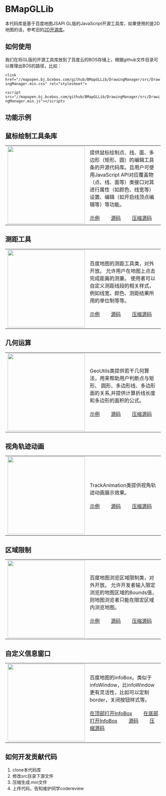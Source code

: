 # BMapGLLib

本代码库是基于百度地图JSAPI GL版的JavaScript开源工具库，如果使用的是2D地图的话，参考旧的[2D开源库](https://github.com/huiyan-fe/BMap-JavaScript-library)。

## 如何使用
我们在将GL版的开源工具库放到了百度云的BOS存储上，根据github文件目录可以推理出BOS的路径，比如：

`<link href="//mapopen.bj.bcebos.com/github/BMapGLLib/DrawingManager/src/DrawingManager.min.css" rel="stylesheet">`

`<script src="//mapopen.bj.bcebos.com/github/BMapGLLib/DrawingManager/src/DrawingManager.min.js"></script>`

## 功能示例

鼠标绘制工具条库
---------
<table>
<tr>
<td width='250'>
<img src='https://raw.githubusercontent.com/huiyan-fe/BMapGLLib/master/images/DrawingManager.png' width='250' />
</td>
<td width='600'>
提供鼠标绘制点、线、面、多边形（矩形、圆）的编辑工具条的开源代码库。且用户可使用JavaScript API对应覆盖物（点、线、面等）类接口对其进行属性（如颜色、线宽等）设置、编辑（如开启线顶点编辑等）等功能。<br/><br/>
<a target='_blank' href='http://mapopen.bj.bcebos.com/github/BMapGLLib/DrawingManager/examples/index.html'>示例</a>　　
<a target='_blank' href='http://mapopen.bj.bcebos.com/github/BMapGLLib/DrawingManager/src/DrawingManager.js'>源码</a>　　
<a target='_blank' href='http://mapopen.bj.bcebos.com/github/BMapGLLib/DrawingManager/src/DrawingManager.min.js'>压缩源码</a>
</td>
</table>

测距工具
---------
<table>
<tr>
<td width='250'>
<img src='https://raw.githubusercontent.com/huiyan-fe/BMapGLLib/master/images/DistanceTool.png' width='250' />
</td>
<td width='600'>
百度地图的测距工具类，对外开放。 允许用户在地图上点击完成距离的测量。 使用者可以自定义测距线段的相关样式，例如线宽、颜色、测距结果所用的单位制等等。 <br/><br/>
<a target='_blank' href='http://mapopen.bj.bcebos.com/github/BMapGLLib/DistanceTool/examples/index.html'>示例</a>　　
<a target='_blank' href='http://mapopen.bj.bcebos.com/github/BMapGLLib/DistanceTool/src/DistanceTool.js'>源码</a>　　
<a target='_blank' href='http://mapopen.bj.bcebos.com/github/BMapGLLib/DistanceTool/src/DistanceTool.min.js'>压缩源码</a>
</td>
</table>

几何运算
---------
<table>
<tr>
<td width='250'>
<img src='https://raw.githubusercontent.com/huiyan-fe/BMapGLLib/master/images/GeoUtils.png' width='250' />
</td>
<td width='600'>
GeoUtils类提供若干几何算法，用来帮助用户判断点与矩形、 圆形、多边形线、多边形面的关系,并提供计算折线长度和多边形的面积的公式。 <br/><br/>
<a target='_blank' href='http://mapopen.bj.bcebos.com/github/BMapGLLib/GeoUtils/examples/index.html'>示例</a>　　
<a target='_blank' href='http://mapopen.bj.bcebos.com/github/BMapGLLib/GeoUtils/src/GeoUtils.js'>源码</a>　　
<a target='_blank' href='http://mapopen.bj.bcebos.com/github/BMapGLLib/GeoUtils/src/GeoUtils.min.js'>压缩源码</a>
</td>
</table>

视角轨迹动画
---------
<table>
<tr>
<td width='250'>
<img src='https://raw.githubusercontent.com/huiyan-fe/BMapGLLib/master/images/TrackAnimation.png' width='250' />
</td>
<td width='600'>
TrackAnimation类提供视角轨迹动画展示效果。 <br/><br/>
<a target='_blank' href='https://mapopen.bj.bcebos.com/github/BMapGLLib/TrackAnimation/examples/index.html'>示例</a>　　
<a target='_blank' href='https://mapopen.bj.bcebos.com/github/BMapGLLib/TrackAnimation/src/TrackAnimation.js'>源码</a>　　
<a target='_blank' href='https://mapopen.bj.bcebos.com/github/BMapGLLib/TrackAnimation/src/TrackAnimation.min.js'>压缩源码</a>
</td>
</table>

区域限制
---------
<table>
<tr>
<td width='250'>
<img src='https://raw.githubusercontent.com/huiyan-fe/BMapGLLib/master/images/AreaRestriction.png' width='250' />
</td>
<td width='600'>
百度地图浏览区域限制类，对外开放。 允许开发者输入限定浏览的地图区域的Bounds值， 则地图浏览者只能在限定区域内浏览地图。 <br/><br/>
<a target='_blank' href='https://mapopen.bj.bcebos.com/github/BMapGLLib/AreaRestriction/examples/index.html'>示例</a>　　
<a target='_blank' href='https://mapopen.bj.bcebos.com/github/BMapGLLib/AreaRestriction/src/AreaRestriction.js'>源码</a>　　
<a target='_blank' href='https://mapopen.bj.bcebos.com/github/BMapGLLib/AreaRestriction/src/AreaRestriction.min.js'>压缩源码</a>
</td>
</table>

自定义信息窗口
---------
<table>
<tr>
<td width='250'>
<img src='https://raw.githubusercontent.com/huiyan-fe/BMapGLLib/master/images/InfoBox.png' width='250' />
</td>
<td width='600'>
百度地图的infoBox。类似于infoWindow，比infoWindow更有灵活性，比如可以定制border，关闭按钮样式等。<br/><br/>
<a target='_blank' href=https://mapopen.bj.bcebos.com/github/BMapGLLib/InfoBox/examples/top.html'>在顶部打开InfoBox</a>　　
<a target='_blank' href=https://mapopen.bj.bcebos.com/github/BMapGLLib/InfoBox/examples/bottom.html'>在底部打开InfoBox</a>　　
<a target='_blank' href=https://mapopen.bj.bcebos.com/github/BMapGLLib/InfoBox/src/InfoBox.js'>源码</a>　　
<a target='_blank' href=https://mapopen.bj.bcebos.com/github/BMapGLLib/InfoBox/src/InfoBox.min.js'>压缩源码</a>
</td>
</table>

## 如何开发贡献代码
1. clone本代码库
2. 修改src目录下源文件
3. 压缩生成.min文件
4. 上传代码，告知维护同学codereview

